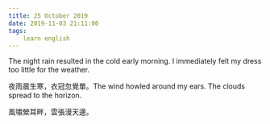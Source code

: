 ```yaml
---
title: 25 October 2019
date: 2019-11-03 21:11:00
tags:
    learn english
---
```



The night rain resulted in the cold early
morning. I immediately felt my dress too little for the weather.

夜雨晨生寒，衣冠忽覺單。The wind howled around my ears. The clouds spread
to the horizon.

風嘯縈耳畔，雲張漫天邊。